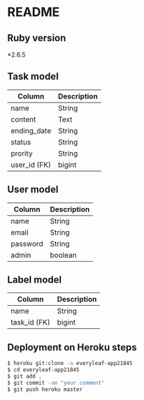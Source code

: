 # README


## Ruby version
*2.6.5
## Task model
| Column      | Description |
| ----------- | ----------- |
| name      | String        |
| content   | Text          |
| ending_date   | String    |
| status   | String         |
| prority   | String        |
| user_id (FK)   | bigint   |

## User model
| Column      | Description |
| ----------- | ----------- |
| name      | String        |
| email   | String          |
| password   | String    |
| admin   | boolean         |

## Label model
| Column      | Description |
| ----------- | ----------- |
| name      | String        |
| task_id (FK)  | bigint    |

## Deployment on Heroku steps
```bash
$ heroku git:clone -a everyleaf-app21845
$ cd everyleaf-app21845
$ git add .
$ git commit -am "your comment"
$ git push heroku master
```